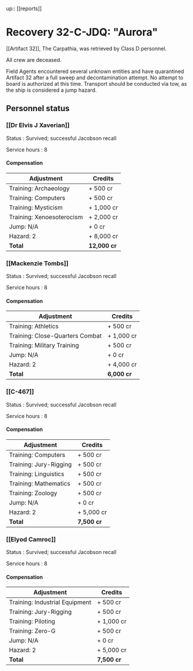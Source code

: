 ---
---
up:: [[reports]]

# Recovery 32-C-JDQ: "Aurora"

[[Artifact 32]], The Carpathia, was retrieved by Class D personnel. 

All crew are deceased.

Field Agents encountered several unknown entities and have quarantined Artifact 32 after a full sweep and decontamination attempt. No attempt to board is authorized at this time. Transport should be conducted via tow, as the ship is considered a jump hazard.

## Personnel status

### [[Dr Elvis J Xaverian]]

Status
: Survived; successful Jacobson recall

Service hours
: 8

#### Compensation

| Adjustment                        | Credits       |
| --------------------------------- | ------------- |
| Training: Archaeology | + 500 cr    |
| Training: Computers               | + 500 cr      |
| Training: Mysticism                 | + 1,000 cr    |
| Training: Xenoesoterocism                  | + 2,000 cr      |
| Jump: N/A                         | + 0 cr        |
| Hazard: 2                       | + 8,000 cr        |
| **Total**                         | **12,000 cr** |

### [[Mackenzie Tombs]]

Status
: Survived; successful Jacobson recall

Service hours
: 8

#### Compensation

| Adjustment                      | Credits      |
| ------------------------------- | ------------ |
| Training: Athletics             | + 500 cr     |
| Training: Close-Quarters Combat | + 1,000 cr   |
| Training: Military Training     | + 500 cr     |
| Jump: N/A                       | + 0 cr       |
| Hazard: 2                     | + 4,000 cr       |
| **Total**                       | **6,000 cr** |

### [[C-467]]

Status
: Survived; successful Jacobson recall

Service hours
: 8

#### Compensation

| Adjustment             | Credits      |
| ---------------------- | ------------ |
| Training: Computers    | + 500 cr     |
| Training: Jury-Rigging | + 500 cr     |
| Training: Linguistics  | + 500 cr     | 
| Training: Mathematics  | + 500 cr     |
| Training: Zoology      | + 500 cr     |
| Jump: N/A              | + 0 cr       |
| Hazard: 2            | + 5,000 cr       |
| **Total**              | **7,500 cr** |

### [[Elyod Camroc]]

Status
: Survived; successful Jacobson recall

Service hours
: 8

#### Compensation

| Adjustment                     | Credits    |
| ------------------------------ | ---------- |
| Training: Industrial Equipment | + 500 cr   |
| Training: Jury-Rigging         | + 500 cr   |
| Training: Piloting             | + 1,000 cr |
| Training: Zero-G               | + 500 cr   |
| Jump: N/A                      | + 0 cr     |
| Hazard: 2                      | + 5,000 cr     |
| **Total**                      | **7,500 cr** |




